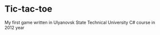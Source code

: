 # Tic-tac-toe

My first game written in Ulyanovsk State Technical University C# course in 2012 year  
